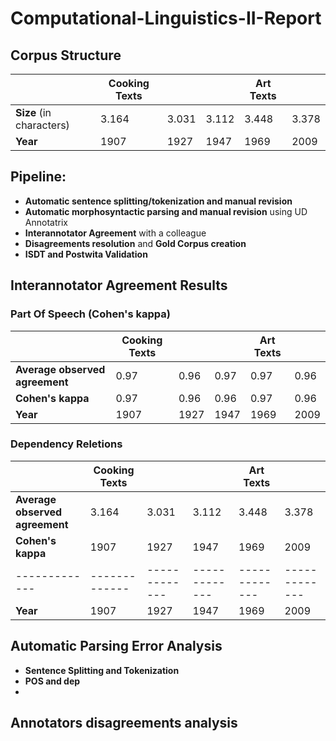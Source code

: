 # Computational-Linguistics-II-Report

## Corpus Structure

|  | Cooking Texts |  |  | Art Texts |  |
| ------------- | ------------- | ------------- | ------------- | ------------- | ------------- |
| **Size** (in characters) | 3.164  | 3.031  | 3.112  | 3.448 | 3.378  |
| **Year**  | 1907  | 1927  | 1947  | 1969  | 2009  |


## Pipeline:
- **Automatic sentence splitting/tokenization and manual revision**
- **Automatic morphosyntactic parsing and manual revision** using UD Annotatrix
- **Interannotator Agreement** with a colleague
- **Disagreements resolution** and **Gold Corpus creation**
- **ISDT and Postwita Validation**

## Interannotator Agreement Results

### Part Of Speech (Cohen's kappa)
|  | Cooking Texts |  |  | Art Texts |  |
| ------------- | ------------- | ------------- | ------------- | ------------- | ------------- |
| **Average observed agreement** | 0.97  | 0.96  | 0.97  | 0.97 | 0.96  |
| **Cohen's kappa**  | 0.97  | 0.96  | 0.96  | 0.97  | 0.96  |
| **Year**  | 1907  | 1927  | 1947  | 1969  | 2009  |

### Dependency Reletions
|  | Cooking Texts |  |  | Art Texts |  |
| ------------- | ------------- | ------------- | ------------- | ------------- | ------------- |
| **Average observed agreement** | 3.164  | 3.031  | 3.112  | 3.448 | 3.378  |
| **Cohen's kappa**  | 1907  | 1927  | 1947  | 1969  | 2009  |
| ------------- | ------------- | ------------- | ------------- | ------------- | ------------- |
| **Year**  | 1907  | 1927  | 1947  | 1969  | 2009  |

## Automatic Parsing Error Analysis

- **Sentence Splitting and Tokenization**
- **POS and dep**
- 
## Annotators disagreements analysis
